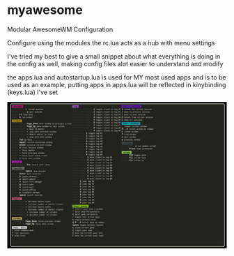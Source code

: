 # myawesome
Modular AwesomeWM Configuration 

Configure using the modules the rc.lua acts as a hub with menu settings

I've tried my best to give a small snippet about what everything is doing in the config as well, making config files alot easier to understand and modify  


the apps.lua and autostartup.lua is used for MY most used apps and is to be used as an example, putting apps in apps.lua will be reflected in kinybinding (keys.lua) I've set 



![Screenshot](awesomekeys.png)

